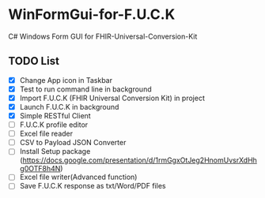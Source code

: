 # WinFormGui-for-F.U.C.K
 C# Windows Form GUI for FHIR-Universal-Conversion-Kit

## TODO List
- [x] Change App icon in Taskbar
- [x] Test to run command line in background
- [x] Import F.U.C.K (FHIR Universal Conversion Kit) in project
- [x] Launch F.U.C.K in background
- [x] Simple RESTful Client
- [ ] F.U.C.K profile editor
- [ ] Excel file reader
- [ ] CSV to Payload JSON Converter
- [ ] Install Setup package (https://docs.google.com/presentation/d/1rmGgxOtJeg2HnomUvsrXdHhg0OTF8h4N)
- [ ] Excel file writer(Advanced function)
- [ ] Save F.U.C.K response as txt/Word/PDF files